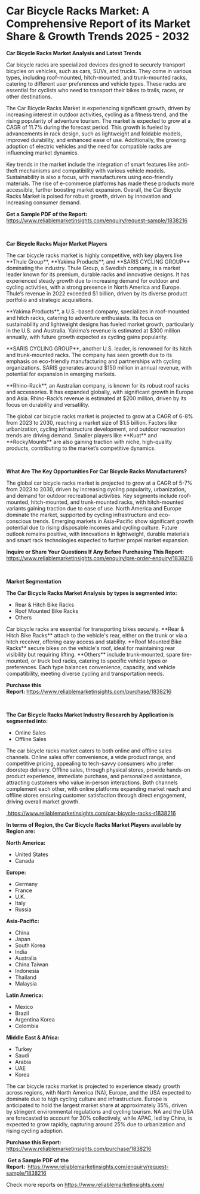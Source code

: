 <p><h1>Car Bicycle Racks Market: A Comprehensive Report of its Market Share & Growth Trends 2025 - 2032</h1></p><p><strong>Car Bicycle Racks Market Analysis and Latest Trends</strong></p>
<p><p>Car bicycle racks are specialized devices designed to securely transport bicycles on vehicles, such as cars, SUVs, and trucks. They come in various types, including roof-mounted, hitch-mounted, and trunk-mounted racks, catering to different user preferences and vehicle types. These racks are essential for cyclists who need to transport their bikes to trails, races, or other destinations.</p><p>The Car Bicycle Racks Market is experiencing significant growth, driven by increasing interest in outdoor activities, cycling as a fitness trend, and the rising popularity of adventure tourism. The market is expected to grow at a CAGR of 11.7% during the forecast period. This growth is fueled by advancements in rack design, such as lightweight and foldable models, improved durability, and enhanced ease of use. Additionally, the growing adoption of electric vehicles and the need for compatible racks are influencing market dynamics.</p><p>Key trends in the market include the integration of smart features like anti-theft mechanisms and compatibility with various vehicle models. Sustainability is also a focus, with manufacturers using eco-friendly materials. The rise of e-commerce platforms has made these products more accessible, further boosting market expansion. Overall, the Car Bicycle Racks Market is poised for robust growth, driven by innovation and increasing consumer demand.</p></p>
<p><strong>Get a Sample PDF of the Report:&nbsp;</strong> <a href="https://www.reliablemarketinsights.com/enquiry/request-sample/1838216?utm_campaign=1887&utm_medium=2&utm_source=Github&utm_content=ia&utm_term=22012025&utm_id=car-bicycle-racks">https://www.reliablemarketinsights.com/enquiry/request-sample/1838216</a></p>
<p>&nbsp;</p>
<p><strong>Car Bicycle Racks Major Market Players</strong></p>
<p><p>The car bicycle racks market is highly competitive, with key players like **Thule Group**, **Yakima Products**, and **SARIS CYCLING GROUP** dominating the industry. Thule Group, a Swedish company, is a market leader known for its premium, durable racks and innovative designs. It has experienced steady growth due to increasing demand for outdoor and cycling activities, with a strong presence in North America and Europe. Thule’s revenue in 2022 exceeded $1 billion, driven by its diverse product portfolio and strategic acquisitions.</p><p>**Yakima Products**, a U.S.-based company, specializes in roof-mounted and hitch racks, catering to adventure enthusiasts. Its focus on sustainability and lightweight designs has fueled market growth, particularly in the U.S. and Australia. Yakima’s revenue is estimated at $300 million annually, with future growth expected as cycling gains popularity.</p><p>**SARIS CYCLING GROUP**, another U.S. leader, is renowned for its hitch and trunk-mounted racks. The company has seen growth due to its emphasis on eco-friendly manufacturing and partnerships with cycling organizations. SARIS generates around $150 million in annual revenue, with potential for expansion in emerging markets.</p><p>**Rhino-Rack**, an Australian company, is known for its robust roof racks and accessories. It has expanded globally, with significant growth in Europe and Asia. Rhino-Rack’s revenue is estimated at $200 million, driven by its focus on durability and versatility.</p><p>The global car bicycle racks market is projected to grow at a CAGR of 6-8% from 2023 to 2030, reaching a market size of $1.5 billion. Factors like urbanization, cycling infrastructure development, and outdoor recreation trends are driving demand. Smaller players like **Kuat** and **RockyMounts** are also gaining traction with niche, high-quality products, contributing to the market’s competitive dynamics.</p></p>
<p>&nbsp;</p>
<p><strong>What Are The Key Opportunities For Car Bicycle Racks Manufacturers?</strong></p>
<p><p>The global car bicycle racks market is projected to grow at a CAGR of 5-7% from 2023 to 2030, driven by increasing cycling popularity, urbanization, and demand for outdoor recreational activities. Key segments include roof-mounted, hitch-mounted, and trunk-mounted racks, with hitch-mounted variants gaining traction due to ease of use. North America and Europe dominate the market, supported by cycling infrastructure and eco-conscious trends. Emerging markets in Asia-Pacific show significant growth potential due to rising disposable incomes and cycling culture. Future outlook remains positive, with innovations in lightweight, durable materials and smart rack technologies expected to further propel market expansion.</p></p>
<p><strong>Inquire or Share Your Questions If Any Before Purchasing This Report:</strong> <a href="https://www.reliablemarketinsights.com/enquiry/pre-order-enquiry/1838216?utm_campaign=1887&utm_medium=2&utm_source=Github&utm_content=ia&utm_term=22012025&utm_id=car-bicycle-racks">https://www.reliablemarketinsights.com/enquiry/pre-order-enquiry/1838216</a></p>
<p>&nbsp;</p>
<p><strong>Market Segmentation</strong></p>
<p><strong>The Car Bicycle Racks Market Analysis by types is segmented into:</strong></p>
<p><ul><li>Rear & Hitch Bike Racks</li><li>Roof Mounted Bike Racks</li><li>Others</li></ul></p>
<p><p>Car bicycle racks are essential for transporting bikes securely. **Rear & Hitch Bike Racks** attach to the vehicle's rear, either on the trunk or via a hitch receiver, offering easy access and stability. **Roof Mounted Bike Racks** secure bikes on the vehicle's roof, ideal for maintaining rear visibility but requiring lifting. **Others** include trunk-mounted, spare tire-mounted, or truck bed racks, catering to specific vehicle types or preferences. Each type balances convenience, capacity, and vehicle compatibility, meeting diverse cycling and transportation needs.</p></p>
<p><strong>Purchase this Report:&nbsp;</strong><a href="https://www.reliablemarketinsights.com/purchase/1838216?utm_campaign=1887&utm_medium=2&utm_source=Github&utm_content=ia&utm_term=22012025&utm_id=car-bicycle-racks">https://www.reliablemarketinsights.com/purchase/1838216</a></p>
<p>&nbsp;</p>
<p><strong>The Car Bicycle Racks Market Industry Research by Application is segmented into:</strong></p>
<p><ul><li>Online Sales</li><li>Offline Sales</li></ul></p>
<p><p>The car bicycle racks market caters to both online and offline sales channels. Online sales offer convenience, a wide product range, and competitive pricing, appealing to tech-savvy consumers who prefer doorstep delivery. Offline sales, through physical stores, provide hands-on product experience, immediate purchase, and personalized assistance, attracting customers who value in-person interactions. Both channels complement each other, with online platforms expanding market reach and offline stores ensuring customer satisfaction through direct engagement, driving overall market growth.</p></p>
<p><a href="https://www.reliablemarketinsights.com/car-bicycle-racks-r1838216?utm_campaign=1887&utm_medium=2&utm_source=Github&utm_content=ia&utm_term=22012025&utm_id=car-bicycle-racks">&nbsp;https://www.reliablemarketinsights.com/car-bicycle-racks-r1838216</a></p>
<p><strong>In terms of Region, the Car Bicycle Racks Market Players available by Region are:</strong></p>
<p>
    <p> <strong> North America: </strong>
        <ul>
            <li>United States</li>
            <li>Canada</li>
        </ul>
        </p> 
    <p> <strong> Europe: </strong>
        <ul>
            <li>Germany</li>
            <li>France</li>
            <li>U.K.</li>
            <li>Italy</li>
            <li>Russia</li>
        </ul>
        </p> 
    <p> <strong> Asia-Pacific: </strong>
        <ul>
            <li>China</li>
            <li>Japan</li>
            <li>South Korea</li>
            <li>India</li>
            <li>Australia</li>
            <li>China Taiwan</li>
            <li>Indonesia</li>
            <li>Thailand</li>
            <li>Malaysia</li>
        </ul>
        </p> 
    <p> <strong> Latin America: </strong>
        <ul>
            <li>Mexico</li>
            <li>Brazil</li>
            <li>Argentina Korea</li>
            <li>Colombia</li>
        </ul>
        </p> 
    <p> <strong> Middle East & Africa: </strong>
        <ul>
            <li>Turkey</li>
            <li>Saudi</li>
            <li>Arabia</li>
            <li>UAE</li>
            <li>Korea</li>
        </ul>
    </p>
    </p>
<p><p>The car bicycle racks market is projected to experience steady growth across regions, with North America (NA), Europe, and the USA expected to dominate due to high cycling culture and infrastructure. Europe is anticipated to hold the largest market share at approximately 35%, driven by stringent environmental regulations and cycling tourism. NA and the USA are forecasted to account for 30% collectively, while APAC, led by China, is expected to grow rapidly, capturing around 25% due to urbanization and rising cycling adoption.</p></p>
<p><strong>Purchase this Report: </strong><a href="https://www.reliablemarketinsights.com/purchase/1838216?utm_campaign=1887&utm_medium=2&utm_source=Github&utm_content=ia&utm_term=22012025&utm_id=car-bicycle-racks">https://www.reliablemarketinsights.com/purchase/1838216</a></p>
<p>&nbsp;<strong>Get a Sample PDF of the Report:&nbsp;&nbsp;</strong><a href="https://www.reliablemarketinsights.com/enquiry/request-sample/1838216?utm_campaign=1887&utm_medium=2&utm_source=Github&utm_content=ia&utm_term=22012025&utm_id=car-bicycle-racks">https://www.reliablemarketinsights.com/enquiry/request-sample/1838216</a></p>
<p><strong></strong></p>
<p>Check more reports on <a href="https://www.reliablemarketinsights.com/?utm_campaign=1887&utm_medium=2&utm_source=Github&utm_content=ia&utm_term=22012025&utm_id=car-bicycle-racks">https://www.reliablemarketinsights.com/</a></p>